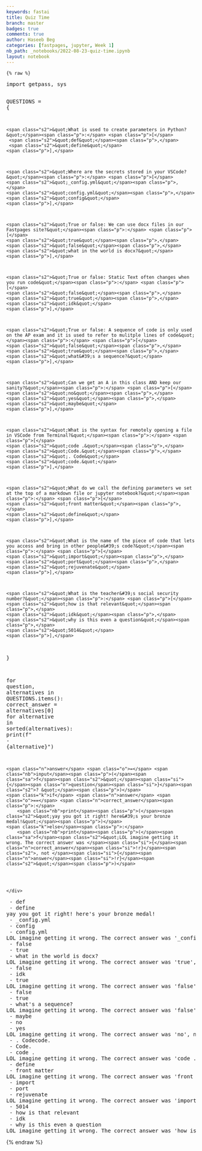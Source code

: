 ```yaml
---
keywords: fastai
title: Quiz Time
branch: master
badges: true
comments: true
author: Haseeb Beg
categories: [fastpages, jupyter, Week 1]
nb_path: _notebooks/2022-08-23-quiz-time.ipynb
layout: notebook
---
```


<!--
#################################################
### THIS FILE WAS AUTOGENERATED! DO NOT EDIT! ###
#################################################
# file to edit: _notebooks/2022-08-23-quiz-time.ipynb
-->

<div class="container" id="notebook-container">
        
    {% raw %}
    
<div class="cell border-box-sizing code_cell rendered">
<div class="input">

<div class="inner_cell">
    <div class="input_area">
<div class=" highlight hl-ipython3"><pre><span></span><span class="kn">import</span> <span class="nn">getpass</span><span class="o">,</span> <span class="nn">sys</span>


<span class="n">QUESTIONS</span> <span class="o">=</span> <span class="p">{</span>

    <span class="s2">&quot;What is used to create parameters in Python?&quot;</span><span class="p">:</span> <span class="p">[</span>
     <span class="s2">&quot;def&quot;</span><span class="p">,</span> 
     <span class="s2">&quot;define&quot;</span> 
    <span class="p">],</span>



    <span class="s2">&quot;Where are the secrets stored in your VSCode?&quot;</span><span class="p">:</span> <span class="p">[</span>
    <span class="s2">&quot;_config.yml&quot;</span><span class="p">,</span> 
    <span class="s2">&quot;config.yml&quot;</span><span class="p">,</span> 
    <span class="s2">&quot;config&quot;</span>
    <span class="p">],</span>



    <span class="s2">&quot;True or false: We can use docx files in our Fastpages site?&quot;</span><span class="p">:</span> <span class="p">[</span>
    <span class="s2">&quot;true&quot;</span><span class="p">,</span> 
    <span class="s2">&quot;false&quot;</span><span class="p">,</span> 
    <span class="s2">&quot;what in the world is docx?&quot;</span>
    <span class="p">],</span>



    <span class="s2">&quot;True or false: Static Text often changes when you run code&quot;</span><span class="p">:</span> <span class="p">[</span>
    <span class="s2">&quot;false&quot;</span><span class="p">,</span> 
    <span class="s2">&quot;true&quot;</span><span class="p">,</span> 
    <span class="s2">&quot;idk&quot;</span> 
    <span class="p">],</span>



    <span class="s2">&quot;True or false: A sequence of code is only used on the AP exam and it is used to refer to mulitple lines of code&quot;</span><span class="p">:</span> <span class="p">[</span>
    <span class="s2">&quot;false&quot;</span><span class="p">,</span> 
    <span class="s2">&quot;true&quot;</span><span class="p">,</span> 
    <span class="s2">&quot;what&#39;s a sequence?&quot;</span> 
    <span class="p">],</span>



    <span class="s2">&quot;Can we get an A in this class AND keep our sanity?&quot;</span><span class="p">:</span> <span class="p">[</span>
    <span class="s2">&quot;no&quot;</span><span class="p">,</span> 
    <span class="s2">&quot;yes&quot;</span><span class="p">,</span>  
    <span class="s2">&quot;maybe&quot;</span>
    <span class="p">],</span>



    <span class="s2">&quot;What is the syntax for remotely opening a file in VSCode from Terminal?&quot;</span><span class="p">:</span> <span class="p">[</span>
    <span class="s2">&quot;code .&quot;</span><span class="p">,</span> 
    <span class="s2">&quot;Code.&quot;</span><span class="p">,</span> 
    <span class="s2">&quot;. Code&quot;</span>
    <span class="s2">&quot;code.&quot;</span>
    <span class="p">],</span>



    <span class="s2">&quot;What do we call the defining parameters we set at the top of a markdown file or jupyter notebook?&quot;</span><span class="p">:</span> <span class="p">[</span>
    <span class="s2">&quot;front matter&quot;</span><span class="p">,</span> 
    <span class="s2">&quot;define&quot;</span>
    <span class="p">],</span>



    <span class="s2">&quot;What is the name of the piece of code that lets you access and bring in other people&#39;s code?&quot;</span><span class="p">:</span> <span class="p">[</span> 
    <span class="s2">&quot;import&quot;</span><span class="p">,</span>
    <span class="s2">&quot;port&quot;</span><span class="p">,</span>
    <span class="s2">&quot;rejuvenate&quot;</span>
    <span class="p">],</span>



    <span class="s2">&quot;What is the teacher&#39;s social security number?&quot;</span><span class="p">:</span> <span class="p">[</span>
    <span class="s2">&quot;how is that relevant&quot;</span><span class="p">,</span> 
    <span class="s2">&quot;idk&quot;</span><span class="p">,</span> 
    <span class="s2">&quot;why is this even a question&quot;</span><span class="p">,</span> 
    <span class="s2">&quot;5014&quot;</span>
    <span class="p">],</span>
<span class="p">}</span>




<span class="k">for</span> <span class="n">question</span><span class="p">,</span> <span class="n">alternatives</span> <span class="ow">in</span> <span class="n">QUESTIONS</span><span class="o">.</span><span class="n">items</span><span class="p">():</span>
    <span class="n">correct_answer</span> <span class="o">=</span> <span class="n">alternatives</span><span class="p">[</span><span class="mi">0</span><span class="p">]</span>
    <span class="k">for</span> <span class="n">alternative</span> <span class="ow">in</span> <span class="nb">sorted</span><span class="p">(</span><span class="n">alternatives</span><span class="p">):</span>
        <span class="nb">print</span><span class="p">(</span><span class="sa">f</span><span class="s2">&quot; - </span><span class="si">{</span><span class="n">alternative</span><span class="si">}</span><span class="s2">&quot;</span><span class="p">)</span>




    <span class="n">answer</span> <span class="o">=</span> <span class="nb">input</span><span class="p">(</span><span class="sa">f</span><span class="s2">&quot;</span><span class="si">{</span><span class="n">question</span><span class="si">}</span><span class="s2">? &quot;</span><span class="p">)</span>
    <span class="k">if</span> <span class="n">answer</span> <span class="o">==</span> <span class="n">correct_answer</span><span class="p">:</span>
        <span class="nb">print</span><span class="p">(</span><span class="s2">&quot;yay you got it right! here&#39;s your bronze medal!&quot;</span><span class="p">)</span>
    <span class="k">else</span><span class="p">:</span>
        <span class="nb">print</span><span class="p">(</span><span class="sa">f</span><span class="s2">&quot;LOL imagine getting it wrong. The correct answer was </span><span class="si">{</span><span class="n">correct_answer</span><span class="si">!r}</span><span class="s2">, not </span><span class="si">{</span><span class="n">answer</span><span class="si">!r}</span><span class="s2">&quot;</span><span class="p">)</span>
</pre></div>

    </div>
</div>
</div>

<div class="output_wrapper">
<div class="output">

<div class="output_area">

<div class="output_subarea output_stream output_stdout output_text">
<pre> - def
 - define
yay you got it right! here&#39;s your bronze medal!
 - _config.yml
 - config
 - config.yml
LOL imagine getting it wrong. The correct answer was &#39;_config.yml&#39;, not &#39;idk&#39;
 - false
 - true
 - what in the world is docx?
LOL imagine getting it wrong. The correct answer was &#39;true&#39;, not &#39;&#39;
 - false
 - idk
 - true
LOL imagine getting it wrong. The correct answer was &#39;false&#39;, not &#39;&#39;
 - false
 - true
 - what&#39;s a sequence?
LOL imagine getting it wrong. The correct answer was &#39;false&#39;, not &#39;&#39;
 - maybe
 - no
 - yes
LOL imagine getting it wrong. The correct answer was &#39;no&#39;, not &#39;&#39;
 - . Codecode.
 - Code.
 - code .
LOL imagine getting it wrong. The correct answer was &#39;code .&#39;, not &#39;&#39;
 - define
 - front matter
LOL imagine getting it wrong. The correct answer was &#39;front matter&#39;, not &#39;&#39;
 - import
 - port
 - rejuvenate
LOL imagine getting it wrong. The correct answer was &#39;import&#39;, not &#39;&#39;
 - 5014
 - how is that relevant
 - idk
 - why is this even a question
LOL imagine getting it wrong. The correct answer was &#39;how is that relevant&#39;, not &#39;&#39;
</pre>
</div>
</div>

</div>
</div>

</div>
    {% endraw %}

</div>
 

